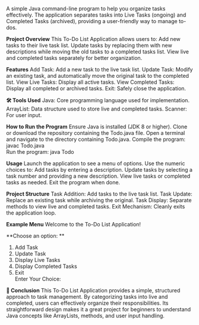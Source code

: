 A simple Java command-line program to help you organize tasks effectively. The application separates tasks into Live Tasks (ongoing) and Completed Tasks (archived), providing a user-friendly way to manage to-dos.

**Project Overview**
This To-Do List Application allows users to:
Add new tasks to their live task list.
Update tasks by replacing them with new descriptions while moving the old tasks to a completed tasks list.
View live and completed tasks separately for better organization.

**Features**
Add Task: Add a new task to the live task list.
Update Task: Modify an existing task, and automatically move the original task to the completed list.
View Live Tasks: Display all active tasks.
View Completed Tasks: Display all completed or archived tasks.
Exit: Safely close the application.

**🛠️ Tools Used**
Java: Core programming language used for implementation.
ArrayList: Data structure used to store live and completed tasks.
Scanner: For user input.

**How to Run the Program**
Ensure Java is installed (JDK 8 or higher).
Clone or download the repository containing the Todo.java file.
Open a terminal and navigate to the directory containing Todo.java.
Compile the program:
javac Todo.java  
Run the program:
java Todo  

**Usage**
Launch the application to see a menu of options.
Use the numeric choices to:
Add tasks by entering a description.
Update tasks by selecting a task number and providing a new description.
View live tasks or completed tasks as needed.
Exit the program when done.

**Project Structure**
Task Addition: Add tasks to the live task list.
Task Update: Replace an existing task while archiving the original.
Task Display: Separate methods to view live and completed tasks.
Exit Mechanism: Cleanly exits the application loop.

**Example Menu**
Welcome to the To-Do List Application!  

**Choose an option: ** 
1. Add Task  
2. Update Task  
3. Display Live Tasks  
4. Display Completed Tasks  
5. Exit  
Enter Your Choice:
  
**📌 Conclusion**
This To-Do List Application provides a simple, structured approach to task management. By categorizing tasks into live and completed, users can effectively organize their responsibilities. Its straightforward design makes it a great project for beginners to understand Java concepts like ArrayLists, methods, and user input handling.
